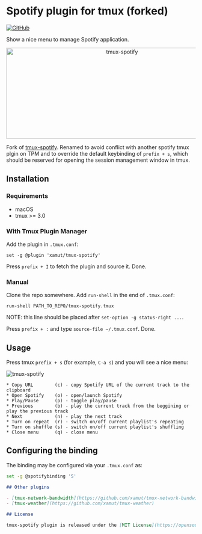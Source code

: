 # Spotify plugin for tmux (forked)

[![GitHub](https://img.shields.io/github/license/xamut/tmux-spotify)](https://opensource.org/licenses/MIT)

Show a nice menu to manage Spotify application.

<p align="center">
  <img src="https://github.com/xamut/tmux-spotify/raw/master/assets/tmux-spotify.gif" alt="tmux-spotify"  width=600 height=242>
</p>

Fork of [tmux-spotify](https://github.com/xamut/tmux-spotify). Renamed to avoid conflict with another spotify tmux plgin on TPM and to override the default keybinding of `prefix + s`, which should be reserved for opening the session management window in tmux.

## Installation

### Requirements

- macOS
- tmux >= 3.0

### With Tmux Plugin Manager

Add the plugin in `.tmux.conf`:

```
set -g @plugin 'xamut/tmux-spotify'
```

Press `prefix + I` to fetch the plugin and source it. Done.

### Manual

Clone the repo somewhere. Add `run-shell` in the end of `.tmux.conf`:

```
run-shell PATH_TO_REPO/tmux-spotify.tmux
```

NOTE: this line should be placed after `set-option -g status-right ...`.

Press `prefix + :` and type `source-file ~/.tmux.conf`. Done.

## Usage

Press tmux `prefix + s` (for example, `C-a s`) and you will see a nice menu:

![tmux-spotify](./assets/spotify-menu.png)

```text
* Copy URL        (c) - copy Spotify URL of the current track to the clipboard
* Open Spotify    (o) - open/launch Spotify
* Play/Pause      (p) - toggle play/pause
* Previous        (b) - play the current track from the beggining or play the previous track
* Next            (n) - play the next track
* Turn on repeat  (r) - switch on/off current playlist's repeating
* Turn on shuffle (s) - switch on/off current playlist's shuffling
* Close menu      (q) - close menu
```

## Configuring the binding

The binding may be configured via your `.tmux.conf` as:

```bash
set -g @spotifybinding 'S'
```

```markdown
## Other plugins

- [tmux-network-bandwidth](https://github.com/xamut/tmux-network-bandwidth)
- [tmux-weather](https://github.com/xamut/tmux-weather)

## License

tmux-spotify plugin is released under the [MIT License](https://opensource.org/licenses/MIT).
```
